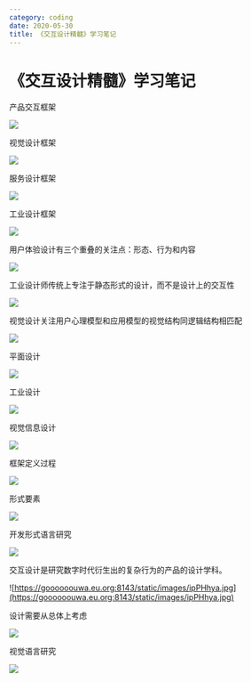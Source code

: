 ```yaml
---
category: coding
date: 2020-05-30
title: 《交互设计精髓》学习笔记
---
```


# 《交互设计精髓》学习笔记

产品交互框架

![](https://goooooouwa.eu.org:8143/static/images/7zb9Ez7.jpg)

视觉设计框架

![](https://goooooouwa.eu.org:8143/static/images/ti2GIi9.jpg)

服务设计框架

![](https://goooooouwa.eu.org:8143/static/images/P3YKe2s.jpg)

工业设计框架

![](https://goooooouwa.eu.org:8143/static/images/ED7vMDt.jpg)

用户体验设计有三个重叠的关注点：形态、行为和内容

![](https://goooooouwa.eu.org:8143/static/images/JwEjaX7.jpg)

工业设计师传统上专注于静态形式的设计，而不是设计上的交互性

![](https://goooooouwa.eu.org:8143/static/images/CItyZ2A.jpg)

视觉设计关注用户心理模型和应用模型的视觉结构同逻辑结构相匹配

![](https://goooooouwa.eu.org:8143/static/images/mJQb4ut.jpg)

平面设计

![](https://goooooouwa.eu.org:8143/static/images/BNMFMdb.jpg)

工业设计

![](https://goooooouwa.eu.org:8143/static/images/nH3zF9r.jpg)

视觉信息设计

![](https://goooooouwa.eu.org:8143/static/images/Zv4WAJ8.jpg)

框架定义过程

![](https://goooooouwa.eu.org:8143/static/images/MAVvyk2.jpg)

形式要素

![](https://goooooouwa.eu.org:8143/static/images/2Gr8IOU.jpg)

开发形式语言研究

![](https://goooooouwa.eu.org:8143/static/images/L7uPPQl.jpg)

交互设计是研究数字时代衍生出的复杂行为的产品的设计学科。

![https://goooooouwa.eu.org:8143/static/images/ipPHhya.jpg](https://goooooouwa.eu.org:8143/static/images/ipPHhya.jpg)

设计需要从总体上考虑

![](https://goooooouwa.eu.org:8143/static/images/B08bpyW.jpg)

视觉语言研究

![](https://goooooouwa.eu.org:8143/static/images/3TLf6mY.jpg)
